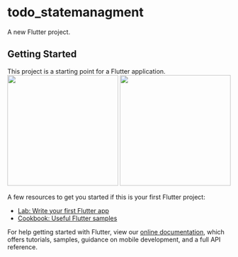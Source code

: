 # todo_statemanagment

A new Flutter project.
## Getting Started

This project is a starting point for a Flutter application.
<image src="https://user-images.githubusercontent.com/76075722/107513037-54706400-6bb0-11eb-91cb-1bc856e9dc11.jpg" width=250>
<image src="https://user-images.githubusercontent.com/76075722/107513043-55a19100-6bb0-11eb-878a-62c4b7623c0e.jpg" width=250>

A few resources to get you started if this is your first Flutter project:

- [Lab: Write your first Flutter app](https://flutter.dev/docs/get-started/codelab)
- [Cookbook: Useful Flutter samples](https://flutter.dev/docs/cookbook)

For help getting started with Flutter, view our
[online documentation](https://flutter.dev/docs), which offers tutorials,
samples, guidance on mobile development, and a full API reference.
